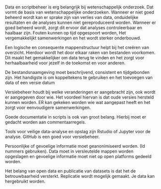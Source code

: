 Data en scriptbeheer is erg belangrijk bij wetenschappelijk onderzoek. Dat vormt de basis van wetenschappelijke onderzoeken. 
Wanneer er niet goed beheerd wordt  kan er sprake zijn van verlies van data, onduidelijke resultaten en de analyses kunnen niet gereproduceerd worden. 
Wanneer er goed beheerd wordt, zorgt dit ervoor dat analyses controleerbaar en haalbaar zijn. Fouten kunnen op tijd opgespoort worden, Het vergemakkelijkt samenwerkingen en het wordt sterker onderbouwd. 

Een logische en consequente mappenstructuur helpt bij het creëren van overzicht. Hierdoor wordt het door elkaar raken van bestanden voorkomen. 
Dit maakt het gemakkelijker om data terug te vinden en het zorgt voor herhaalbaarheid voor jezelf in de toekomst en voor anderen. 

De bestandsnaamgeving moet beschrijvend, consistent en tijdgebonden zijn. Het handigste is om koppeltekens te gebruiken en het toevoegen van data of een versie datum

Versiebeheer houdt bij welke veranderingen er aangebracht zijn, ook wordt er aangegeven door wie. Het voordeel hiervan is dat oude versies hersteld kunnen worden. 
ER kan gekeken worden wie wat aangepast heeft en het zorgt voor eenvoudigere samenwerkingen. 

Goede documentatie in scripts is ook van groot belang. Hierbij moet er gedacht worden aan commentaarregels. 

Tools voor veilige data-analyse en opslag zijn Rstudio of Jupyter voor de analyse. GitHub is een goed voor versiebeheer. 

Persoonlijke of gevoelige informatie moet geanonimiseerd worden. (Id nummers gebruiken). Data moet in versleutelde mappen worden opgeslagen en gevoelige informatie moet niet op open platforms gedeeld worden. 

Het belang van open data en publicatie van datasets is dat het de betrouwbaarheid versterkt. Replicatie wordt mogelijk gemaakt. Je data kan hergebruikt worden.

